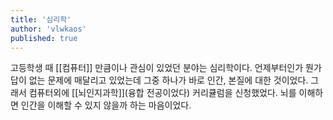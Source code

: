 ```yaml
---
title: '심리학'
author: 'vlwkaos'
published: true
---
```


고등학생 때 [[컴퓨터]] 만큼이나 관심이 있었던 분야는 심리학이다. 언제부터인가 뭔가 답이 없는 문제에 매달리고 있었는데 그중 하나가 바로 인간, 본질에 대한 것이었다. 그래서 컴퓨터외에 [[뇌인지과학]](융합 전공이었다) 커리큘럼을 신청했었다. 뇌를 이해하면 인간을 이해할 수 있지 않을까 하는 마음이었다.